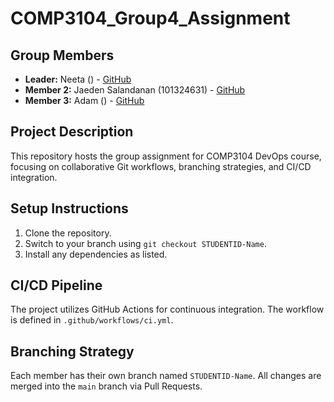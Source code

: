 # COMP3104_Group4_Assignment

## Group Members
- **Leader:** Neeta () - [GitHub]()
- **Member 2:** Jaeden Salandanan (101324631) - [GitHub](https://github.com/Juiceir)
- **Member 3:** Adam () - [GitHub]()
  
## Project Description
This repository hosts the group assignment for COMP3104 DevOps course, focusing on
collaborative Git workflows, branching strategies, and CI/CD integration.

## Setup Instructions
1. Clone the repository.
2. Switch to your branch using `git checkout STUDENTID-Name`.
3. Install any dependencies as listed.
   
## CI/CD Pipeline
The project utilizes GitHub Actions for continuous integration. The workflow is defined
in `.github/workflows/ci.yml`.

## Branching Strategy
Each member has their own branch named `STUDENTID-Name`. All changes are
merged into the `main` branch via Pull Requests.

